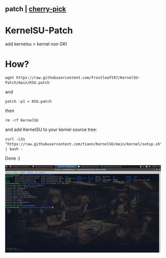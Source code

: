 ## patch | [cherry-pick](https://github.com/Frostleaft07/KernelSU-Patch/blob/main/cherry.md) ##

# KernelSU-Patch
add kernelsu > kernel non GKI

# How?
```
wget https://raw.githubusercontent.com/Frostleaft07/KernelSU-Patch/main/KSU.patch
```
and
```
patch -p1 < KSU.patch
```
then 
```
rm -rf KernelSU
```
and add KernelSU to your kernel source tree:
```
curl -LSs "https://raw.githubusercontent.com/tiann/KernelSU/main/kernel/setup.sh" | bash -
```
Done :)

![ex](https://raw.githubusercontent.com/Frostleaft07/KernelSU-Patch/main/Cuplikan%20Layar_2024-02-06_11-00-48.png "ex")

